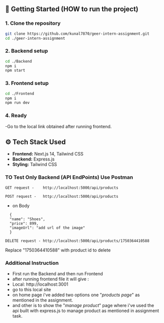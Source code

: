 ## 🔧 Getting Started (HOW to run the project)

###  1. Clone the repository

```bash
git clone https://github.com/kunal7870/geer-intern-assignment.git
cd ./geer-intern-assignment
```
### 2. Backend setup

```bash
cd ./Backend
npm i
npm start
```
### 3. Frontend setup
```bash
cd ./Frontend
npm i
npm run dev
```
### 4. Ready 
-Go to the local link obtained after running frontend.
## ⚙️ Tech Stack Used

- **Frontend:** Next.js 14, Tailwind CSS
- **Backend:** Express.js
- **Styling:** Tailwind CSS

### TO Test Only Backend (API EndPoints) Use Postman
```
GET request -    http://localhost:5000/api/products
```
```
POST request -   http://localhost:5000/api/products
```
- on Body
```
  {
  "name": "Shoes",
  "price": 899,
  "imageUrl": "add url of the image"
  }
```
```
DELETE request - http://localhost:5000/api/products/1750364410588
```
Replace "1750364410588" with product id  to delete

### Additional Instruction
- First run the Backend and then run Frontend 
- after running frontend file it will give :
- Local:        http://localhost:3001 
- go to this local site 
- on home page i've added two options one "*products page*" as mentioned in the assignment.
- and other is to show the "*manage product*" page where i've used the api built with express.js to manage product as mentioned in assignment task.
